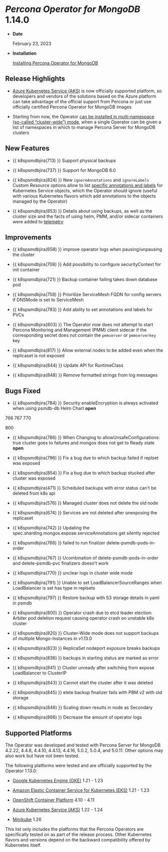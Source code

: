 # *Percona Operator for MongoDB* 1.14.0

* **Date**

    February 23, 2023

* **Installation**

    [Installing Percona Operator for MongoDB](../index.md#quickstart-guides)

## Release Highlights

* [Azure Kubernetes Service (AKS)](../aks.md) is now officially supported platform, so developers and vendors of the solutions based on the Azure platform can take advantage of the official support from Percona or just use officially certified Percona Operator for MongoDB images 

* Starting from now, the Operator [can be installed in multi-namespace (so-called “cluster-wide”) mode](../cluster-wide.md), when a single Operator can be given a list of namespaces in which to manage Percona Server for MongoDB clusters


## New Features

* {{ k8spsmdbjira(713) }} Support physical backups

* {{ k8spsmdbjira(737) }} Support for MongoDB 6.0

* {{ k8spsmdbjira(824) }} New `ignoreAnnotations` and `ignoreLabels` Custom Resource options allow to list [specific annotations and labels](../annotations.md) for Kubernetes Service objects, which the Operator should ignore (useful with various Kubernetes flavors which add annotations to the objects managed by the Operator)

* {{ k8spsmdbjira(853) }} Details about using backups, as well as the cluster size and the facts of using helm, PMM, and/or sidecar containers were added to [telemetry](../telemetry.md)

## Improvements

* {{ k8spsmdbjira(658) }} improve operator logs when pausing/unpausing the cluster

* {{ k8spsmdbjira(708) }} Add possibility to configure securityContext for init container

* {{ k8spsmdbjira(721) }} Backup container failing takes down database pod

* {{ k8spsmdbjira(758) }} Prioritize ServiceMesh FQDN for config servers if DNSMode is set to ServiceMesh

* {{ k8spsmdbjira(793) }} Add ability to set annotations and labels for PVCs

* {{ k8spsmdbjira(803) }} The Operator now does not attempt to start Percona Monitoring and Management (PMM) client sidecar if the corresponding secret does not contain the `pmmserver` or `pmmserverkey` key

* {{ k8spsmdbjira(817) }} Allow external nodes to be added even when the replicaset is not exposed

* {{ k8spsmdbjira(844) }} Update API for RuntimeClass

* {{ k8spsmdbjira(848) }} Remove formatted strings from log messages

## Bugs Fixed

* {{ k8spsmdbjira(784) }} Security enableEncryption is always activated when using psmdb-db Helm Chart  **open**

766	
767	
770	
	
	
800	
* {{ k8spsmdbjira(786) }} When Changing to allowUnsafeConfigurations: true cluster goes to failures and mongos does not get to Ready state  **open**

* {{ k8spsmdbjira(796) }} Fix a bug due to which backup failed if replset was exposed

* {{ k8spsmdbjira(854) }} Fix a bug due to which backup stucked after cluster was exposed

* {{ k8spsmdbjira(471) }} Scheduled backups with error status can't be deleted from k8s api
 
* {{ k8spsmdbjira(576) }} Managed cluster does not delete the old node
 
* {{ k8spsmdbjira(674) }} Services are not deleted after unexposing the replicaset

* {{ k8spsmdbjira(742) }} Updating the spec.sharding.mongos.expose.serviceAnnotations get silently rejected

* {{ k8spsmdbjira(766) }} failed to run finalizer delete-psmdb-pods-in-order

* {{ k8spsmdbjira(767) }} Ucombination of delete-psmdb-pods-in-order and delete-psmdb-pvc finalizers doesn't work

* {{ k8spsmdbjira(770) }} unclear logs in cluster wide mode

* {{ k8spsmdbjira(791) }} Unable to set LoadBalancerSourceRanges when LoadBalancer is set has type in replsets

* {{ k8spsmdbjira(797) }} Restore backup with S3 storage details in yaml in psmdb

* {{ k8spsmdbjira(800) }} Operator crash due to etcd leader election: Arbiter pod deletion request causing operator crash on unstable k8s cluster
 
* {{ k8spsmdbjira(820) }} Cluster-Wide mode does not support backups of multiple Mongo-Instances in v1.13.0
 
* {{ k8spsmdbjira(823) }} ReplicaSet nodeport exposure breaks backups
 
* {{ k8spsmdbjira(836) }} backups in starting status are marked as error
 
* {{ k8spsmdbjira(841) }} Cluster unready after switching from expose LoadBalancer to ClusterIP
 
* {{ k8spsmdbjira(843) }} Cannot start the cluster after it was deleted

* {{ k8spsmdbjira(845) }} elete backup finalizer fails with PBM v2 with old storage

* {{ k8spsmdbjira(846) }} Scaling down results in node as Secondary
 
* {{ k8spsmdbjira(866) }} Decrease the amount of operator logs

## Supported Platforms

The Operator was developed and tested with Percona Server for MongoDB 4.2.22, 4.4.8, 4.4.10, 4.4.13, 4.4.16, 5.0.2, 5.0.4, and 5.0.11. Other options may also work but have not been tested.

The following platforms were tested and are officially supported by the Operator 1.13.0:

* [Google Kubernetes Engine (GKE)](https://cloud.google.com/kubernetes-engine) 1.21 - 1.23

* [Amazon Elastic Container Service for Kubernetes (EKS)](https://aws.amazon.com) 1.21 - 1.23

* [OpenShift Container Platform](https://www.redhat.com/en/technologies/cloud-computing/openshift) 4.10 - 4.11

* [Azure Kubernetes Service (AKS)](https://azure.microsoft.com/en-us/services/kubernetes-service/) 1.22 - 1.24

* [Minikube](https://github.com/kubernetes/minikube) 1.26

This list only includes the platforms that the Percona Operators are specifically tested on as part of the release process. Other Kubernetes flavors and versions depend on the backward compatibility offered by Kubernetes itself.
